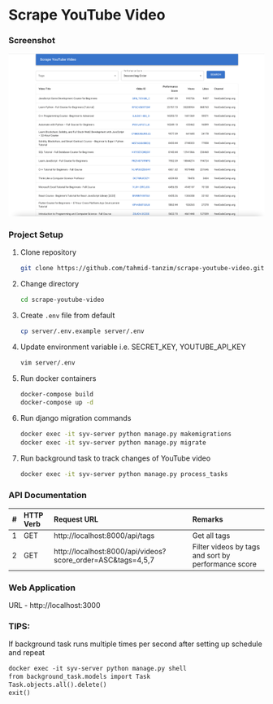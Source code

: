 # Scrape YouTube Video

### Screenshot
![screenshot](screenshot.png)

### Project Setup
1. Clone repository
    ```bash
    git clone https://github.com/tahmid-tanzim/scrape-youtube-video.git
    ```
2. Change directory
    ```bash
    cd scrape-youtube-video
    ```
3. Create `.env` file from default
    ```bash
    cp server/.env.example server/.env
    ```
4. Update environment variable i.e. SECRET_KEY, YOUTUBE_API_KEY
    ```bash
    vim server/.env
    ``` 
5. Run docker containers
    ```bash
    docker-compose build
    docker-compose up -d
    ```
6. Run django migration commands
    ```bash
    docker exec -it syv-server python manage.py makemigrations
    docker exec -it syv-server python manage.py migrate
    ```
7. Run background task to track changes of YouTube video
    ```bash
    docker exec -it syv-server python manage.py process_tasks
    ```


### API Documentation
| #   | HTTP Verb | Request URL                                                  | Remarks                                             |
|:---:|:----------|:-------------------------------------------------------------|:----------------------------------------------------|
| 1   | GET       | http://localhost:8000/api/tags                               | Get all tags                                        |
| 2   | GET       | http://localhost:8000/api/videos?score_order=ASC&tags=4,5,7  | Filter videos by tags and sort by performance score | 


### Web Application
URL - http://localhost:3000


### TIPS: 
If background task runs multiple times per second after setting up schedule and repeat
```doctest
docker exec -it syv-server python manage.py shell
from background_task.models import Task
Task.objects.all().delete()
exit()
```